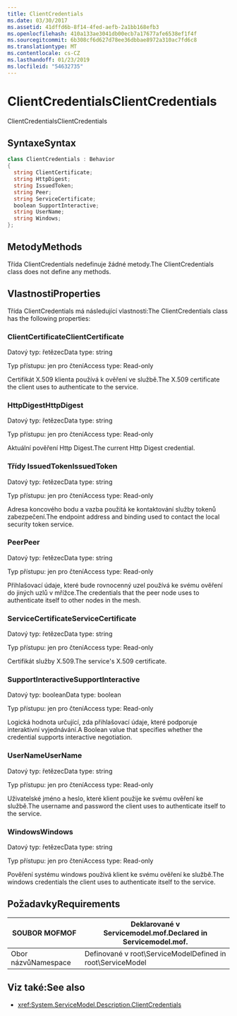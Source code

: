 ```yaml
---
title: ClientCredentials
ms.date: 03/30/2017
ms.assetid: 41dffd6b-8f14-4fed-aefb-2a1bb168efb3
ms.openlocfilehash: 410a133ae3041db00ecb7a17677afe6538ef1f4f
ms.sourcegitcommit: 6b308cf6d627d78ee36dbbae8972a310ac7fd6c8
ms.translationtype: MT
ms.contentlocale: cs-CZ
ms.lasthandoff: 01/23/2019
ms.locfileid: "54632735"
---
```

# <a name="clientcredentials"></a><span data-ttu-id="e74b7-102">ClientCredentials</span><span class="sxs-lookup"><span data-stu-id="e74b7-102">ClientCredentials</span></span>
<span data-ttu-id="e74b7-103">ClientCredentials</span><span class="sxs-lookup"><span data-stu-id="e74b7-103">ClientCredentials</span></span>  
  
## <a name="syntax"></a><span data-ttu-id="e74b7-104">Syntaxe</span><span class="sxs-lookup"><span data-stu-id="e74b7-104">Syntax</span></span>  
  
```csharp
class ClientCredentials : Behavior  
{  
  string ClientCertificate;  
  string HttpDigest;  
  string IssuedToken;  
  string Peer;  
  string ServiceCertificate;  
  boolean SupportInteractive;  
  string UserName;  
  string Windows;  
};  
```  
  
## <a name="methods"></a><span data-ttu-id="e74b7-105">Metody</span><span class="sxs-lookup"><span data-stu-id="e74b7-105">Methods</span></span>  
 <span data-ttu-id="e74b7-106">Třída ClientCredentials nedefinuje žádné metody.</span><span class="sxs-lookup"><span data-stu-id="e74b7-106">The ClientCredentials class does not define any methods.</span></span>  
  
## <a name="properties"></a><span data-ttu-id="e74b7-107">Vlastnosti</span><span class="sxs-lookup"><span data-stu-id="e74b7-107">Properties</span></span>  
 <span data-ttu-id="e74b7-108">Třída ClientCredentials má následující vlastnosti:</span><span class="sxs-lookup"><span data-stu-id="e74b7-108">The ClientCredentials class has the following properties:</span></span>  
  
### <a name="clientcertificate"></a><span data-ttu-id="e74b7-109">ClientCertificate</span><span class="sxs-lookup"><span data-stu-id="e74b7-109">ClientCertificate</span></span>  
 <span data-ttu-id="e74b7-110">Datový typ: řetězec</span><span class="sxs-lookup"><span data-stu-id="e74b7-110">Data type: string</span></span>  
  
 <span data-ttu-id="e74b7-111">Typ přístupu: jen pro čtení</span><span class="sxs-lookup"><span data-stu-id="e74b7-111">Access type: Read-only</span></span>  
  
 <span data-ttu-id="e74b7-112">Certifikát X.509 klienta používá k ověření ve službě.</span><span class="sxs-lookup"><span data-stu-id="e74b7-112">The X.509 certificate the client uses to authenticate to the service.</span></span>  
  
### <a name="httpdigest"></a><span data-ttu-id="e74b7-113">HttpDigest</span><span class="sxs-lookup"><span data-stu-id="e74b7-113">HttpDigest</span></span>  
 <span data-ttu-id="e74b7-114">Datový typ: řetězec</span><span class="sxs-lookup"><span data-stu-id="e74b7-114">Data type: string</span></span>  
  
 <span data-ttu-id="e74b7-115">Typ přístupu: jen pro čtení</span><span class="sxs-lookup"><span data-stu-id="e74b7-115">Access type: Read-only</span></span>  
  
 <span data-ttu-id="e74b7-116">Aktuální pověření Http Digest.</span><span class="sxs-lookup"><span data-stu-id="e74b7-116">The current Http Digest credential.</span></span>  
  
### <a name="issuedtoken"></a><span data-ttu-id="e74b7-117">Třídy IssuedToken</span><span class="sxs-lookup"><span data-stu-id="e74b7-117">IssuedToken</span></span>  
 <span data-ttu-id="e74b7-118">Datový typ: řetězec</span><span class="sxs-lookup"><span data-stu-id="e74b7-118">Data type: string</span></span>  
  
 <span data-ttu-id="e74b7-119">Typ přístupu: jen pro čtení</span><span class="sxs-lookup"><span data-stu-id="e74b7-119">Access type: Read-only</span></span>  
  
 <span data-ttu-id="e74b7-120">Adresa koncového bodu a vazba použitá ke kontaktování služby tokenů zabezpečení.</span><span class="sxs-lookup"><span data-stu-id="e74b7-120">The endpoint address and binding used to contact the local security token service.</span></span>  
  
### <a name="peer"></a><span data-ttu-id="e74b7-121">Peer</span><span class="sxs-lookup"><span data-stu-id="e74b7-121">Peer</span></span>  
 <span data-ttu-id="e74b7-122">Datový typ: řetězec</span><span class="sxs-lookup"><span data-stu-id="e74b7-122">Data type: string</span></span>  
  
 <span data-ttu-id="e74b7-123">Typ přístupu: jen pro čtení</span><span class="sxs-lookup"><span data-stu-id="e74b7-123">Access type: Read-only</span></span>  
  
 <span data-ttu-id="e74b7-124">Přihlašovací údaje, které bude rovnocenný uzel používá ke svému ověření do jiných uzlů v mřížce.</span><span class="sxs-lookup"><span data-stu-id="e74b7-124">The credentials that the peer node uses to authenticate itself to other nodes in the mesh.</span></span>  
  
### <a name="servicecertificate"></a><span data-ttu-id="e74b7-125">ServiceCertificate</span><span class="sxs-lookup"><span data-stu-id="e74b7-125">ServiceCertificate</span></span>  
 <span data-ttu-id="e74b7-126">Datový typ: řetězec</span><span class="sxs-lookup"><span data-stu-id="e74b7-126">Data type: string</span></span>  
  
 <span data-ttu-id="e74b7-127">Typ přístupu: jen pro čtení</span><span class="sxs-lookup"><span data-stu-id="e74b7-127">Access type: Read-only</span></span>  
  
 <span data-ttu-id="e74b7-128">Certifikát služby X.509.</span><span class="sxs-lookup"><span data-stu-id="e74b7-128">The service's X.509 certificate.</span></span>  
  
### <a name="supportinteractive"></a><span data-ttu-id="e74b7-129">SupportInteractive</span><span class="sxs-lookup"><span data-stu-id="e74b7-129">SupportInteractive</span></span>  
 <span data-ttu-id="e74b7-130">Datový typ: boolean</span><span class="sxs-lookup"><span data-stu-id="e74b7-130">Data type: boolean</span></span>  
  
 <span data-ttu-id="e74b7-131">Typ přístupu: jen pro čtení</span><span class="sxs-lookup"><span data-stu-id="e74b7-131">Access type: Read-only</span></span>  
  
 <span data-ttu-id="e74b7-132">Logická hodnota určující, zda přihlašovací údaje, které podporuje interaktivní vyjednávání.</span><span class="sxs-lookup"><span data-stu-id="e74b7-132">A Boolean value that specifies whether the credential supports interactive negotiation.</span></span>  
  
### <a name="username"></a><span data-ttu-id="e74b7-133">UserName</span><span class="sxs-lookup"><span data-stu-id="e74b7-133">UserName</span></span>  
 <span data-ttu-id="e74b7-134">Datový typ: řetězec</span><span class="sxs-lookup"><span data-stu-id="e74b7-134">Data type: string</span></span>  
  
 <span data-ttu-id="e74b7-135">Typ přístupu: jen pro čtení</span><span class="sxs-lookup"><span data-stu-id="e74b7-135">Access type: Read-only</span></span>  
  
 <span data-ttu-id="e74b7-136">Uživatelské jméno a heslo, které klient použije ke svému ověření ke službě.</span><span class="sxs-lookup"><span data-stu-id="e74b7-136">The username and password the client uses to authenticate itself to the service.</span></span>  
  
### <a name="windows"></a><span data-ttu-id="e74b7-137">Windows</span><span class="sxs-lookup"><span data-stu-id="e74b7-137">Windows</span></span>  
 <span data-ttu-id="e74b7-138">Datový typ: řetězec</span><span class="sxs-lookup"><span data-stu-id="e74b7-138">Data type: string</span></span>  
  
 <span data-ttu-id="e74b7-139">Typ přístupu: jen pro čtení</span><span class="sxs-lookup"><span data-stu-id="e74b7-139">Access type: Read-only</span></span>  
  
 <span data-ttu-id="e74b7-140">Pověření systému windows používá klient ke svému ověření ke službě.</span><span class="sxs-lookup"><span data-stu-id="e74b7-140">The windows credentials the client uses to authenticate itself to the service.</span></span>  
  
## <a name="requirements"></a><span data-ttu-id="e74b7-141">Požadavky</span><span class="sxs-lookup"><span data-stu-id="e74b7-141">Requirements</span></span>  
  
|<span data-ttu-id="e74b7-142">SOUBOR MOF</span><span class="sxs-lookup"><span data-stu-id="e74b7-142">MOF</span></span>|<span data-ttu-id="e74b7-143">Deklarované v Servicemodel.mof.</span><span class="sxs-lookup"><span data-stu-id="e74b7-143">Declared in Servicemodel.mof.</span></span>|  
|---------|-----------------------------------|  
|<span data-ttu-id="e74b7-144">Obor názvů</span><span class="sxs-lookup"><span data-stu-id="e74b7-144">Namespace</span></span>|<span data-ttu-id="e74b7-145">Definované v root\ServiceModel</span><span class="sxs-lookup"><span data-stu-id="e74b7-145">Defined in root\ServiceModel</span></span>|  
  
## <a name="see-also"></a><span data-ttu-id="e74b7-146">Viz také:</span><span class="sxs-lookup"><span data-stu-id="e74b7-146">See also</span></span>
- <xref:System.ServiceModel.Description.ClientCredentials>
